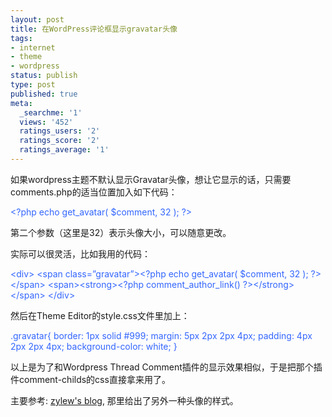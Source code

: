 ```yaml
---
layout: post
title: 在WordPress评论框显示gravatar头像
tags:
- internet
- theme
- wordpress
status: publish
type: post
published: true
meta:
  _searchme: '1'
  views: '452'
  ratings_users: '2'
  ratings_score: '2'
  ratings_average: '1'
---
```

如果wordpress主题不默认显示Gravatar头像，想让它显示的话，只需要comments.php的适当位置加入如下代码：

<span style="color:#3366ff;">&lt;?php echo get_avatar( $comment, 32 ); ?&gt;</span>

第二个参数（这里是32）表示头像大小，可以随意更改。

实际可以很灵活，比如我用的代码：

<span style="color:#3366ff;">&lt;div&gt;
&lt;span class=”gravatar”&gt;&lt;?php echo get_avatar( $comment, 32 ); ?&gt;&lt;/span&gt;
&lt;span&gt;&lt;strong&gt;&lt;?php comment_author_link() ?&gt;&lt;/strong&gt;&lt;/span&gt;
&lt;/div&gt;</span>

然后在Theme Editor的style.css文件里加上：

<span style="color:#3366ff;">.gravatar{
border: 1px solid #999;
margin: 5px 2px 2px 4px;
padding: 4px 2px 2px 4px;
background-color: white;
}</span>

以上是为了和Wordpress Thread Comment插件的显示效果相似，于是把那个插件comment-childs的css直接拿来用了。

主要参考: <a href="http://www.liuzhenyun.com/post/wordpress-gravatar.html" target="_blank">zylew's blog</a>, 那里给出了另外一种头像的样式。
